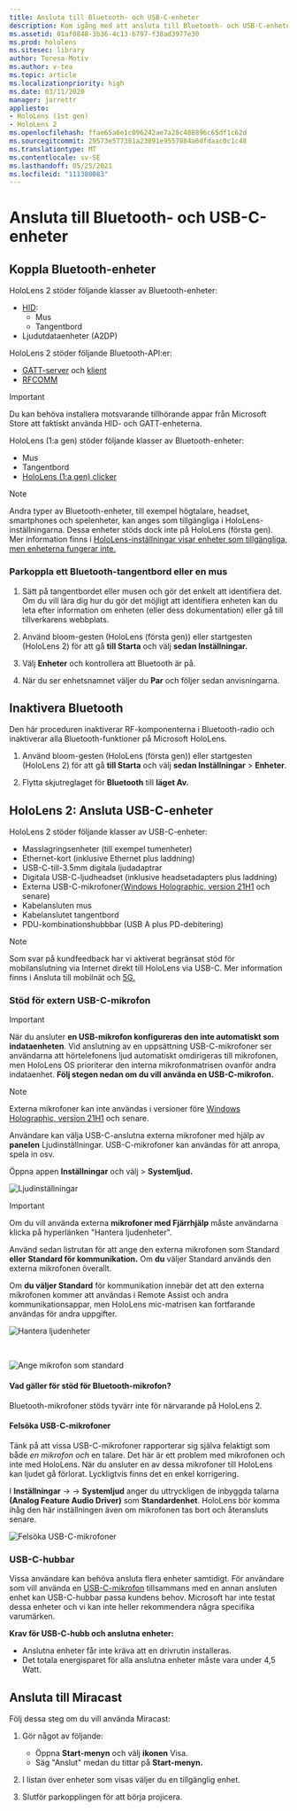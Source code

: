 ```yaml
---
title: Ansluta till Bluetooth- och USB-C-enheter
description: Kom igång med att ansluta till Bluetooth- och USB-C-enheter och tillbehör från dina HoloLens Mixed Reality-enheter.
ms.assetid: 01af0848-3b36-4c13-b797-f38ad3977e30
ms.prod: hololens
ms.sitesec: library
author: Teresa-Motiv
ms.author: v-tea
ms.topic: article
ms.localizationpriority: high
ms.date: 03/11/2020
manager: jarrettr
appliesto:
- HoloLens (1st gen)
- HoloLens 2
ms.openlocfilehash: ffae65a6e1c096242ae7a28c488896c65df1c62d
ms.sourcegitcommit: 29573e577381a23891e9557884a6dfdaac0c1c48
ms.translationtype: MT
ms.contentlocale: sv-SE
ms.lasthandoff: 05/25/2021
ms.locfileid: "111380083"
---
```

# <a name="connect-to-bluetooth-and-usb-c-devices"></a>Ansluta till Bluetooth- och USB-C-enheter

## <a name="pair-bluetooth-devices"></a>Koppla Bluetooth-enheter

HoloLens 2 stöder följande klasser av Bluetooth-enheter:

- [HID](https://docs.microsoft.com/windows-hardware/drivers/hid/):
    - Mus
    - Tangentbord
- Ljudutdataenheter (A2DP)

HoloLens 2 stöder följande Bluetooth-API:er:
- [GATT-server](https://docs.microsoft.com/windows/uwp/devices-sensors/gatt-server) och [klient](https://docs.microsoft.com/windows/uwp/devices-sensors/gatt-client)
- [RFCOMM](https://docs.microsoft.com/windows/uwp/devices-sensors/send-or-receive-files-with-rfcomm)
>[!IMPORTANT]
> Du kan behöva installera motsvarande tillhörande appar från Microsoft Store att faktiskt använda HID- och GATT-enheterna.

HoloLens (1:a gen) stöder följande klasser av Bluetooth-enheter:

- Mus
- Tangentbord
- [HoloLens (1:a gen) clicker](https://docs.microsoft.com/hololens/hololens1-clicker)

> [!NOTE]
> Andra typer av Bluetooth-enheter, till exempel högtalare, headset, smartphones och spelenheter, kan anges som tillgängliga i HoloLens-inställningarna. Dessa enheter stöds dock inte på HoloLens (första gen). Mer information finns i [HoloLens-inställningar visar enheter som tillgängliga, men enheterna fungerar inte.](hololens-FAQ.md#hololens-settings-lists-devices-as-available-but-the-devices-dont-work)

### <a name="pair-a-bluetooth-keyboard-or-mouse"></a>Parkoppla ett Bluetooth-tangentbord eller en mus

1. Sätt på tangentbordet eller musen och gör det enkelt att identifiera det. Om du vill lära dig hur du gör det möjligt att identifiera enheten kan du leta efter information om enheten (eller dess dokumentation) eller gå till tillverkarens webbplats.

1. Använd bloom-gesten (HoloLens (första gen)) eller startgesten (HoloLens 2) för att gå **till Starta** och välj **sedan Inställningar.**

1. Välj **Enheter** och kontrollera att Bluetooth är på.  

1. När du ser enhetsnamnet väljer du **Par** och följer sedan anvisningarna.

## <a name="disable-bluetooth"></a>Inaktivera Bluetooth

Den här proceduren inaktiverar RF-komponenterna i Bluetooth-radio och inaktiverar alla Bluetooth-funktioner på Microsoft HoloLens.

1. Använd bloom-gesten (HoloLens (första gen)) eller startgesten (HoloLens 2) för att gå **till Starta** och välj **sedan Inställningar**  >  **Enheter**.

1. Flytta skjutreglaget för **Bluetooth** till **läget Av.**

## <a name="hololens-2-connect-usb-c-devices"></a>HoloLens 2: Ansluta USB-C-enheter

HoloLens 2 stöder följande klasser av USB-C-enheter:

- Masslagringsenheter (till exempel tumenheter)
- Ethernet-kort (inklusive Ethernet plus laddning)
- USB-C-till-3.5mm digitala ljudadaptrar
- Digitala USB-C-ljudheadset (inklusive headsetadapters plus laddning)
- Externa USB-C-mikrofoner[(Windows Holographic, version 21H1](hololens-release-notes.md#windows-holographic-version-21h1) och senare)
- Kabelansluten mus
- Kabelanslutet tangentbord
- PDU-kombinationshubbbar (USB A plus PD-debitering)


> [!NOTE]
> Som svar på kundfeedback har vi aktiverat begränsat stöd för mobilanslutning via Internet direkt till HoloLens via USB-C. Mer information finns i Ansluta till mobilnät och [5G.](hololens-cellular.md)

### <a name="usb-c-external-microphone-support"></a>Stöd för extern USB-C-mikrofon

> [!IMPORTANT]
> När du ansluter **en USB-mikrofon konfigureras den inte automatiskt som indataenheten**. Vid anslutning av en uppsättning USB-C-mikrofoner ser användarna att hörtelefonens ljud automatiskt omdirigeras till mikrofonen, men HoloLens OS prioriterar den interna mikrofonmatrisen ovanför andra indataenhet. **Följ stegen nedan om du vill använda en USB-C-mikrofon.**

> [!NOTE]
> Externa mikrofoner kan inte användas i versioner före [Windows Holographic, version 21H1](hololens-release-notes.md#windows-holographic-version-21h1) och senare. 

Användare kan välja USB-C-anslutna externa mikrofoner med hjälp av **panelen** Ljudinställningar. USB-C-mikrofoner kan användas för att anropa, spela in osv.

Öppna appen **Inställningar** och välj   >  **Systemljud.**

![Ljudinställningar](images/usbc-mic-1.jpg)

> [!IMPORTANT]
> Om du vill använda externa **mikrofoner med Fjärrhjälp** måste användarna klicka på hyperlänken "Hantera ljudenheter".
>
> Använd sedan listrutan för att ange den externa mikrofonen som Standard **eller** **Standard för kommunikation.** Om **du** väljer Standard används den externa mikrofonen överallt.
>
> Om **du väljer Standard** för kommunikation innebär det att den externa mikrofonen kommer att användas i Remote Assist och andra kommunikationsappar, men HoloLens mic-matrisen kan fortfarande användas för andra uppgifter.

![Hantera ljudenheter](images/usbc-mic-2.png)

<br>

![Ange mikrofon som standard](images/usbc-mic-3.jpg)

#### <a name="what-about-bluetooth-microphone-support"></a>Vad gäller för stöd för Bluetooth-mikrofon?

Bluetooth-mikrofoner stöds tyvärr inte för närvarande på HoloLens 2.

#### <a name="troubleshooting-usb-c-microphones"></a>Felsöka USB-C-mikrofoner

Tänk på att vissa USB-C-mikrofoner rapporterar sig själva felaktigt som både *en mikrofon och* en talare. Det här är ett problem med mikrofonen och inte med HoloLens. När du ansluter en av dessa mikrofoner till HoloLens kan ljudet gå förlorat. Lyckligtvis finns det en enkel korrigering.  

I **Inställningar**  ->    ->  **Systemljud** anger du uttryckligen de inbyggda talarna **(Analog Feature Audio Driver)** som **Standardenhet**. HoloLens bör komma ihåg den här inställningen även om mikrofonen tas bort och återansluts senare.

![Felsöka USB-C-mikrofoner](images/usbc-mic-4.png)
### <a name="usb-c-hubs"></a>USB-C-hubbar

Vissa användare kan behöva ansluta flera enheter samtidigt. För användare som vill använda en [USB-C-mikrofon](#usb-c-external-microphone-support) tillsammans med en annan ansluten enhet kan USB-C-hubbar passa kundens behov. Microsoft har inte testat dessa enheter och vi kan inte heller rekommendera några specifika varumärken.

**Krav för USB-C-hubb och anslutna enheter:**

- Anslutna enheter får inte kräva att en drivrutin installeras.
- Det totala energisparet för alla anslutna enheter måste vara under 4,5 Watt.

## <a name="connect-to-miracast"></a>Ansluta till Miracast

Följ dessa steg om du vill använda Miracast:

1. Gör något av följande:  

   - Öppna **Start-menyn** och välj **ikonen** Visa.
   - Säg "Anslut" medan du tittar på **Start-menyn.**  

1. I listan över enheter som visas väljer du en tillgänglig enhet.

1. Slutför parkopplingen för att börja projicera.
